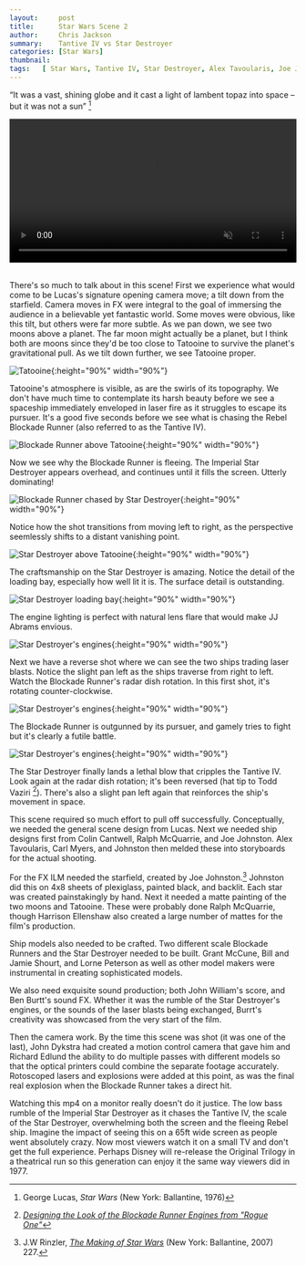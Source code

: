 ```yaml
---
layout:     post
title:      Star Wars Scene 2
author:     Chris Jackson
summary:    Tantive IV vs Star Destroyer
categories: [Star Wars]
thumbnail: 
tags:	[ Star Wars, Tantive IV, Star Destroyer, Alex Tavoularis, Joe Johnston, John Dykstra, Richard Edlund, ILM, The Making of Star Wars, Star Wars Storyboards, Colin Cantwell, Ralph McQuarrie, Ben Burtt]
---
```


“It was a vast, shining globe and it cast a light of lambent topaz into space – but it was not a sun” [^1]

<video style="display:block; width:100%; height:auto;" muted controls>
	<source src="https://media.24fps.me/file/24fpsme/Scene_2/SW_Scene_2.mp4" type="video/mp4" >
</video>

<br>

There's so much to talk about in this scene! First we experience what would come to be Lucas's signature opening camera move; a tilt down from the starfield. Camera moves in FX were integral to the goal of immersing the audience in a believable yet fantastic world. Some moves were obvious, like this tilt, but others were far more subtle. As we pan down, we see two moons above a planet. The far moon might actually be a planet, but I think both are moons since they'd be too close to Tatooine to survive the planet's gravitational pull. As we tilt down further, we see Tatooine proper. 

![Tatooine](https://media.24fps.me/file/24fpsme/Scene_2/Scene2_Clip1.png){:height="90%" width="90%"}

Tatooine's atmosphere is visible, as are the swirls of its topography. We don't have much time to contemplate its harsh beauty before we see a spaceship immediately enveloped in laser fire as it struggles to escape its pursuer. It's a good five seconds before we see what is chasing the Rebel Blockade Runner (also referred to as the Tantive IV). 

![Blockade Runner above Tatooine](https://media.24fps.me/file/24fpsme/Scene_2/Scene2_Clip2.png){:height="90%" width="90%"}

Now we see why the Blockade Runner is fleeing. The Imperial Star Destroyer appears overhead, and continues until it fills the screen. Utterly dominating! 

![Blockade Runner chased by Star Destroyer](https://media.24fps.me/file/24fpsme/Scene_2/Scene2_Clip3.png){:height="90%" width="90%"}

Notice how the shot transitions from moving left to right, as the perspective seemlessly shifts to a distant vanishing point. 

![Star Destroyer above Tatooine](https://media.24fps.me/file/24fpsme/Scene_2/Scene2_Clip4.png){:height="90%" width="90%"}

The craftsmanship on the Star Destroyer is amazing. Notice the detail of the loading bay, especially how well lit it is. The surface detail is outstanding.

![Star Destroyer loading bay](https://media.24fps.me/file/24fpsme/Scene_2/Scene2_Clip5.png){:height="90%" width="90%"}

The engine lighting is perfect with natural lens flare that would make JJ Abrams envious.

![Star Destroyer's engines](https://media.24fps.me/file/24fpsme/Scene_2/Scene2_Clip6.png){:height="90%" width="90%"}

Next we have a reverse shot where we can see the two ships trading laser blasts. Notice the slight pan left as the ships traverse from right to left. Watch the Blockade Runner's radar dish rotation. In this first shot, it's rotating counter-clockwise.

![Star Destroyer's engines](https://media.24fps.me/file/24fpsme/Scene_2/Scene2_Clip7.png){:height="90%" width="90%"}


The Blockade Runner is outgunned by its pursuer, and gamely tries to fight but it's clearly a futile battle. 


![Star Destroyer's engines](https://media.24fps.me/file/24fpsme/Scene_2/Scene2_Clip8.png){:height="90%" width="90%"}

The Star Destroyer finally lands a lethal blow that cripples the Tantive IV. Look again at the radar dish rotation; it's been reversed (hat tip to Todd Vaziri [^2]). There's also a slight pan left again that reinforces the ship's movement in space.
  

This scene required so much effort to pull off successfully. Conceptually, we needed the general scene design from Lucas. Next we needed ship designs first from Colin Cantwell, Ralph McQuarrie, and Joe Johnston. Alex Tavoularis, Carl Myers, and Johnston then melded these into storyboards for the actual shooting. 

For the FX ILM needed the starfield, created by Joe Johnston.[^3] Johnston did this on 4x8 sheets of plexiglass, painted black, and backlit. Each star was created painstakingly by hand. Next it needed a matte painting of the two moons and Tatooine. These were probably done Ralph McQuarrie, though Harrison Ellenshaw also created a large number of mattes for the film's production. 

Ship models also needed to be crafted. Two different scale Blockade Runners and the Star Destroyer needed to be built. Grant McCune, Bill and Jamie Shourt, and Lorne Peterson as well as other model makers were instrumental in creating sophisticated models. 

We also need exquisite sound production; both John William's score, and Ben Burtt's sound FX. Whether it was the rumble of the Star Destroyer's engines, or the sounds of the laser blasts being exchanged, Burrt's creativity was showcased from the very start of the film.

Then the camera work. By the time this scene was shot (it was one of the last), John Dykstra had created a motion control camera that gave him and Richard Edlund the ability to do multiple passes with different models so that the optical printers could combine the separate footage accurately. Rotoscoped lasers and explosions were added at this point, as was the final real explosion when the Blockade Runner takes a direct hit.


Watching this mp4 on a monitor really doesn't do it justice. The low bass rumble of the Imperial Star Destroyer as it chases the Tantive IV, the scale of the Star Destroyer, overwhelming both the screen and the fleeing Rebel ship. Imagine the impact of seeing this on a 65ft wide screen as people went absolutely crazy. Now most viewers watch it on a small TV and don't get the full experience. Perhaps Disney will re-release the Original Trilogy in a theatrical run so this generation can enjoy it the same way viewers did in 1977.

[^1]: George Lucas, *Star Wars* (New York: Ballantine, 1976)
[^2]: *[Designing the Look of the Blockade Runner Engines from "Rogue One"](http://fxrant.blogspot.com/2019/03/designing-look-of-blockade-runner_13.html)*

[^3]: J.W Rinzler, *[The Making of Star Wars](https://www.amazon.com/Making-Star-Wars-Definitive-Original/dp/0345494768/ref=sr_1_1?keywords=the+making+of+star+wars&qid=1553987488&s=gateway&sr=8-1)* (New York: Ballantine, 2007) 227. 
